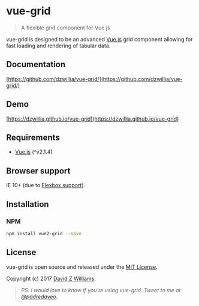 # vue-grid
> A flexible grid component for Vue.js

vue-grid is designed to be an advanced [Vue.js](http://vuejs.org) grid component allowing for fast loading and rendering of tabular data.

## Documentation
[https://github.com/dzwillia/vue-grid/](https://github.com/dzwillia/vue-grid/)

## Demo

[https://dzwillia.github.io/vue-grid](https://dzwillia.github.io/vue-grid)

## Requirements
* [Vue.js](http://vuejs.org/) (^v2.1.4)

## Browser support
IE 10+ (due to [Flexbox support](https://caniuse.com/#feat=flexbox)).

## Installation

### NPM

```bash
npm install vue2-grid --save
```

## License
vue-grid is open source and released under the [MIT License](LICENSE).

Copyright (c) 2017 [David Z Williams](https://twitter.com/padredaveo).

> *PS: I would love to know if you're using vue-grid. Tweet to me at [@padredaveo](https://twitter.com/padredaveo)*.
